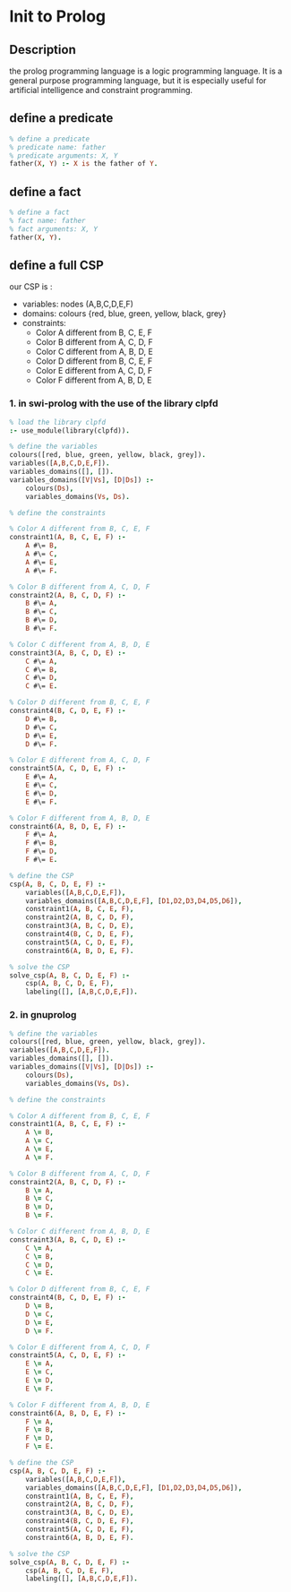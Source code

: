 # Init to Prolog

## Description

the prolog programming language is a logic programming language. It is a general purpose programming language, but it is especially useful for artificial intelligence and constraint programming.

## define a predicate

```prolog
% define a predicate
% predicate name: father
% predicate arguments: X, Y
father(X, Y) :- X is the father of Y.
```

## define a fact

```prolog
% define a fact
% fact name: father
% fact arguments: X, Y
father(X, Y).
```

## define a full CSP

our CSP is :
* variables: nodes (A,B,C,D,E,F)
* domains: colours {red, blue, green, yellow, black, grey}
* constraints:
    * Color A different from B, C, E, F
    * Color B different from A, C, D, F
    * Color C different from A, B, D, E
    * Color D different from B, C, E, F
    * Color E different from A, C, D, F
    * Color F different from A, B, D, E

### 1. in swi-prolog with the use of the library clpfd

```prolog
% load the library clpfd
:- use_module(library(clpfd)).

% define the variables
colours([red, blue, green, yellow, black, grey]).
variables([A,B,C,D,E,F]).
variables_domains([], []).
variables_domains([V|Vs], [D|Ds]) :-
    colours(Ds),
    variables_domains(Vs, Ds).

% define the constraints

% Color A different from B, C, E, F
constraint1(A, B, C, E, F) :-
    A #\= B,
    A #\= C,
    A #\= E,
    A #\= F.

% Color B different from A, C, D, F
constraint2(A, B, C, D, F) :-
    B #\= A,
    B #\= C,
    B #\= D,
    B #\= F.

% Color C different from A, B, D, E
constraint3(A, B, C, D, E) :-
    C #\= A,
    C #\= B,
    C #\= D,
    C #\= E.

% Color D different from B, C, E, F
constraint4(B, C, D, E, F) :-
    D #\= B,
    D #\= C,
    D #\= E,
    D #\= F.

% Color E different from A, C, D, F
constraint5(A, C, D, E, F) :-
    E #\= A,
    E #\= C,
    E #\= D,
    E #\= F.

% Color F different from A, B, D, E
constraint6(A, B, D, E, F) :-
    F #\= A,
    F #\= B,
    F #\= D,
    F #\= E.

% define the CSP
csp(A, B, C, D, E, F) :-
    variables([A,B,C,D,E,F]),
    variables_domains([A,B,C,D,E,F], [D1,D2,D3,D4,D5,D6]),
    constraint1(A, B, C, E, F),
    constraint2(A, B, C, D, F),
    constraint3(A, B, C, D, E),
    constraint4(B, C, D, E, F),
    constraint5(A, C, D, E, F),
    constraint6(A, B, D, E, F).

% solve the CSP
solve_csp(A, B, C, D, E, F) :-
    csp(A, B, C, D, E, F),
    labeling([], [A,B,C,D,E,F]).
```

### 2. in gnuprolog

```prolog
% define the variables
colours([red, blue, green, yellow, black, grey]).
variables([A,B,C,D,E,F]).
variables_domains([], []).
variables_domains([V|Vs], [D|Ds]) :-
    colours(Ds),
    variables_domains(Vs, Ds).

% define the constraints

% Color A different from B, C, E, F
constraint1(A, B, C, E, F) :-
    A \= B,
    A \= C,
    A \= E,
    A \= F.

% Color B different from A, C, D, F
constraint2(A, B, C, D, F) :-
    B \= A,
    B \= C,
    B \= D,
    B \= F.

% Color C different from A, B, D, E
constraint3(A, B, C, D, E) :-
    C \= A,
    C \= B,
    C \= D,
    C \= E.

% Color D different from B, C, E, F
constraint4(B, C, D, E, F) :-
    D \= B,
    D \= C,
    D \= E,
    D \= F.

% Color E different from A, C, D, F
constraint5(A, C, D, E, F) :-
    E \= A,
    E \= C,
    E \= D,
    E \= F.

% Color F different from A, B, D, E
constraint6(A, B, D, E, F) :-
    F \= A,
    F \= B,
    F \= D,
    F \= E.

% define the CSP
csp(A, B, C, D, E, F) :-
    variables([A,B,C,D,E,F]),
    variables_domains([A,B,C,D,E,F], [D1,D2,D3,D4,D5,D6]),
    constraint1(A, B, C, E, F),
    constraint2(A, B, C, D, F),
    constraint3(A, B, C, D, E),
    constraint4(B, C, D, E, F),
    constraint5(A, C, D, E, F),
    constraint6(A, B, D, E, F).

% solve the CSP
solve_csp(A, B, C, D, E, F) :-
    csp(A, B, C, D, E, F),
    labeling([], [A,B,C,D,E,F]).
```

